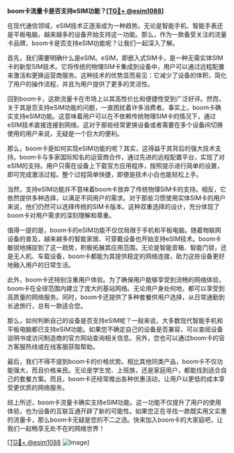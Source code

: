 **boom卡流量卡是否支持eSIM功能？[[TG💪+ @esim1088](https://t.me/s/esim1088)]**

在现代通信领域，eSIM技术正逐渐成为一种趋势。无论是智能手机、智能手表还是平板电脑，越来越多的设备开始支持这一功能。那么，作为一款备受关注的流量卡品牌，boom卡是否支持eSIM功能呢？让我们一起深入了解。

首先，我们需要明确什么是eSIM。eSIM，即嵌入式SIM卡，是一种无需实体SIM卡的新型SIM技术。它将传统的物理SIM卡集成到设备中，用户可以通过远程配置来激活和更换运营商服务。这种技术的优势显而易见：它减少了设备的体积，简化了用户的操作流程，并且为用户提供了更多的灵活性。

回到boom卡，这款流量卡在市场上以其高性价比和便捷性受到广泛好评。然而，关于其是否支持eSIM功能的问题，一直困扰着许多消费者。事实上，boom卡确实支持eSIM功能。这意味着用户可以在不依赖传统物理SIM卡的情况下，通过eSIM技术直接连接到网络。这对于那些经常更换设备或者需要在多个设备间切换使用的用户来说，无疑是一个巨大的便利。

那么，boom卡是如何实现eSIM功能的呢？其实，这得益于其背后的强大技术支持。boom卡与多家国际知名的运营商合作，通过先进的远程配置平台，实现了对eSIM的支持。用户只需在设备上下载官方应用程序，按照提示进行简单的设置，即可完成激活过程。整个过程简单快捷，即便是技术小白也能轻松上手。

当然，支持eSIM功能并不意味着boom卡放弃了传统物理SIM卡的支持。相反，它依然提供多种选择，以满足不同用户的需求。对于那些习惯使用实体SIM卡的用户来说，他们仍然可以选择传统的SIM卡版本。这种双重选择的设计，充分体现了boom卡对用户需求的深刻理解和尊重。

值得一提的是，boom卡的eSIM功能不仅仅局限于手机和平板电脑。随着物联网设备的普及，越来越多的智能家居、可穿戴设备也开始支持eSIM技术。boom卡敏锐地捕捉到了这一趋势，积极拓展其应用范围。无论是智能音箱、智能门锁，还是无人机、车载设备，boom卡都能为其提供稳定的网络连接，助力这些设备更好地融入用户的日常生活。

此外，boom卡还特别注重用户体验。为了确保用户能够享受到流畅的网络体验，boom卡在全球范围内建立了庞大的基站网络。无论用户身处何地，都可以享受到高质量的网络服务。同时，boom卡还提供了多种套餐供用户选择，从日常通勤到长途旅行，总有一款适合您。

那么，如何判断自己的设备是否支持eSIM呢？一般来说，大多数现代智能手机和平板电脑都已支持eSIM功能。如果您不确定自己的设备是否兼容，可以查阅设备说明书或访问制造商的官方网站查询相关信息。另外，您也可以通过boom卡的官方客服热线或在线客服获取帮助。

最后，我们不得不提到boom卡的价格优势。相比其他同类产品，boom卡不仅功能强大，而且价格亲民。无论是学生党、上班族，还是家庭用户，都能找到适合自己的套餐方案。而且，boom卡还经常推出各种优惠活动，让用户以更低的成本享受更优质的网络服务。

综上所述，boom卡流量卡确实支持eSIM功能。这一功能不仅提升了用户的使用体验，也为设备的互联互通开辟了新的可能性。如果您正在寻找一款既实用又实惠的流量卡，那么boom卡无疑是您的不二之选。快来加入boom卡的大家庭吧，让我们一起畅享无处不在的网络世界！

[[TG💪+ @esim1088](https://t.me/s/esim1088) ![Image](https://i.postimg.cc/4NQfJmqS/Snipaste-2025-05-13-00-14-12.png)]